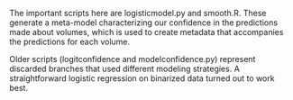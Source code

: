 The important scripts here are logisticmodel.py and smooth.R. These generate a meta-model characterizing our confidence in the predictions made about volumes, which is used to create metadata that accompanies the predictions for each volume.

Older scripts (logitconfidence and modelconfidence.py) represent discarded branches that used different modeling strategies. A straightforward logistic regression on binarized data turned out to work best.
